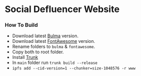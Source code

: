 # Social Defluencer Website

### How To Build
- Download latest [Bulma](https://bulma.io/) version.
- Download latest [FontAwesome](https://fontawesome.com/download) version. 
- Rename folders to ```bulma``` & ```fontawesome```.
- Copy both to root folder.
- Install [Trunk](https://trunkrs.dev/)
- In ```main``` folder run ```trunk build --release```
- ```ipfs add --cid-version=1 --chunker=size-1048576 -r www```